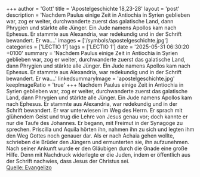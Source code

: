 +++
author = 'Gott'
title = 'Apostelgeschichte 18,23-28'
layout = 'post'
description = 'Nachdem Paulus einige Zeit in Antiochia in Syrien geblieben war, zog er weiter, durchwanderte zuerst das galatische Land, dann Phrygien und stärkte alle Jünger. Ein Jude namens Apollos kam nach Ephesus. Er stammte aus Alexandria, war redekundig und in der Schrift bewandert. Er wa....'
images = ['/symbols/apostelgeschichte.jpg']
categories = ['LECTIO 1']
tags = ['LECTIO 1']
date = '2025-05-31 06:30:20 +0100'
summary = 'Nachdem Paulus einige Zeit in Antiochia in Syrien geblieben war, zog er weiter, durchwanderte zuerst das galatische Land, dann Phrygien und stärkte alle Jünger. Ein Jude namens Apollos kam nach Ephesus. Er stammte aus Alexandria, war redekundig und in der Schrift bewandert. Er wa....'
linkedsummaryImage = 'apostelgeschichte.jpg'
keepImageRatio = 'true'
+++
Nachdem Paulus einige Zeit in Antiochia in Syrien geblieben war, zog er weiter, durchwanderte zuerst das galatische Land, dann Phrygien und stärkte alle Jünger.
Ein Jude namens Apollos kam nach Ephesus. Er stammte aus Alexandria, war redekundig und in der Schrift bewandert.
Er war unterwiesen im Weg des Herrn.<!--more--> Er sprach mit glühendem Geist und trug die Lehre von Jesus genau vor; doch kannte er nur die Taufe des Johannes.
Er begann, mit Freimut in der Synagoge zu sprechen. Priscilla und Aquila hörten ihn, nahmen ihn zu sich und legten ihm den Weg Gottes noch genauer dar.
Als er nach Achaia gehen wollte, schrieben die Brüder den Jüngern und ermunterten sie, ihn aufzunehmen. Nach seiner Ankunft wurde er den Gläubigen durch die Gnade eine große Hilfe.
Denn mit Nachdruck widerlegte er die Juden, indem er öffentlich aus der Schrift nachwies, dass Jesus der Christus sei.<br> [Quelle: Evangelizo](https://evangeliumtagfuertag.org/DE/gospel)
